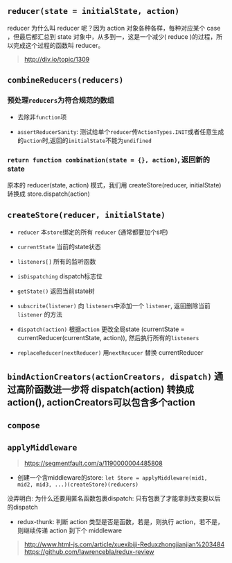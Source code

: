 ## `reducer(state = initialState, action)`

reducer 为什么叫 reducer 呢？因为 action 对象各种各样，每种对应某个 case ，但最后都汇总到 state 对象中，从多到一，这是一个减少( reduce )的过程，所以完成这个过程的函数叫 reducer。
> http://div.io/topic/1309

## `combineReducers(reducers)`

### 预处理`reducers`为符合规范的数组

* 去除非`function`项

* `assertReducerSanity`: 测试给单个`reducer`传`ActionTypes.INIT`或者任意生成的`action`时,返回的`initialState`不能为`undifined`

### `return function combination(state = {}, action)`, 返回新的state

原本的 reducer(state, action) 模式，我们用 createStore(reducer, initialState) 转换成 store.dispatch(action)

## `createStore(reducer, initialState)`

* `reducer` 本`store`绑定的所有 `reducer` (通常都要加个s吧)

* `currentState` 当前的state状态

* `listeners[]` 所有的监听函数

* `isDispatching` dispatch标志位

* `getState()` 返回当前state树

* `subscrite(listener)` 向 `listeners`中添加一个 `listener`, 返回删除当前 `listener` 的方法

* `dispatch(action)` 根据`action` 更改全局state (currentState = currentReducer(currentState, action)), 然后执行所有的`listeners`

* `replaceReducer(nextReducer)` 用`nextRecucer` 替换 currentReducer

## `bindActionCreators(actionCreators, dispatch)` 通过高阶函数进一步将 dispatch(action) 转换成 action(), actionCreators可以包含多个action

## `compose`

## `applyMiddleware`

> https://segmentfault.com/a/1190000004485808


* 创建一个含middleware的store:
`let Store = applyMiddleware(mid1, mid2, mid3, ...)(createStore)(reducers)`

没弄明白: 为什么还要用匿名函数包裹dispatch: 只有包裹了才能拿到改变要以后的dispatch


* redux-thunk: 判断 action 类型是否是函数，若是，则执行 action，若不是，则继续传递 action 到下个 middleware



> http://www.html-js.com/article/xuexibiji-Reduxzhongjianjian%203484
> https://github.com/lawrencebla/redux-review
